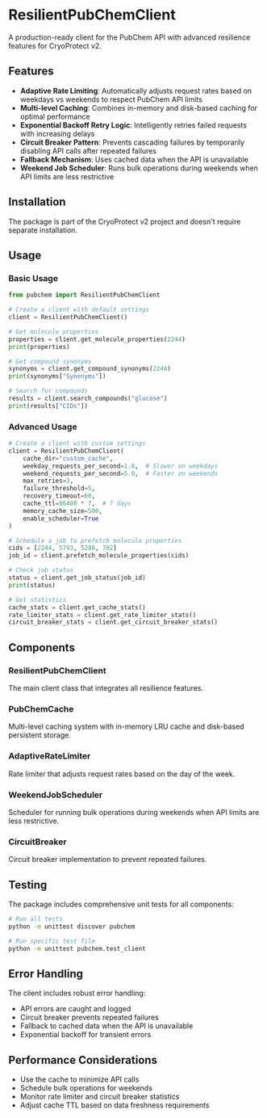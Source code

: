 # ResilientPubChemClient

A production-ready client for the PubChem API with advanced resilience features for CryoProtect v2.

## Features

- **Adaptive Rate Limiting**: Automatically adjusts request rates based on weekdays vs weekends to respect PubChem API limits
- **Multi-level Caching**: Combines in-memory and disk-based caching for optimal performance
- **Exponential Backoff Retry Logic**: Intelligently retries failed requests with increasing delays
- **Circuit Breaker Pattern**: Prevents cascading failures by temporarily disabling API calls after repeated failures
- **Fallback Mechanism**: Uses cached data when the API is unavailable
- **Weekend Job Scheduler**: Runs bulk operations during weekends when API limits are less restrictive

## Installation

The package is part of the CryoProtect v2 project and doesn't require separate installation.

## Usage

### Basic Usage

```python
from pubchem import ResilientPubChemClient

# Create a client with default settings
client = ResilientPubChemClient()

# Get molecule properties
properties = client.get_molecule_properties(2244)
print(properties)

# Get compound synonyms
synonyms = client.get_compound_synonyms(2244)
print(synonyms["Synonyms"])

# Search for compounds
results = client.search_compounds("glucose")
print(results["CIDs"])
```

### Advanced Usage

```python
# Create a client with custom settings
client = ResilientPubChemClient(
    cache_dir="custom_cache",
    weekday_requests_per_second=1.0,  # Slower on weekdays
    weekend_requests_per_second=5.0,  # Faster on weekends
    max_retries=3,
    failure_threshold=5,
    recovery_timeout=60,
    cache_ttl=86400 * 7,  # 7 days
    memory_cache_size=500,
    enable_scheduler=True
)

# Schedule a job to prefetch molecule properties
cids = [2244, 5793, 5288, 702]
job_id = client.prefetch_molecule_properties(cids)

# Check job status
status = client.get_job_status(job_id)
print(status)

# Get statistics
cache_stats = client.get_cache_stats()
rate_limiter_stats = client.get_rate_limiter_stats()
circuit_breaker_stats = client.get_circuit_breaker_stats()
```

## Components

### ResilientPubChemClient

The main client class that integrates all resilience features.

### PubChemCache

Multi-level caching system with in-memory LRU cache and disk-based persistent storage.

### AdaptiveRateLimiter

Rate limiter that adjusts request rates based on the day of the week.

### WeekendJobScheduler

Scheduler for running bulk operations during weekends when API limits are less restrictive.

### CircuitBreaker

Circuit breaker implementation to prevent repeated failures.

## Testing

The package includes comprehensive unit tests for all components:

```bash
# Run all tests
python -m unittest discover pubchem

# Run specific test file
python -m unittest pubchem.test_client
```

## Error Handling

The client includes robust error handling:

- API errors are caught and logged
- Circuit breaker prevents repeated failures
- Fallback to cached data when the API is unavailable
- Exponential backoff for transient errors

## Performance Considerations

- Use the cache to minimize API calls
- Schedule bulk operations for weekends
- Monitor rate limiter and circuit breaker statistics
- Adjust cache TTL based on data freshness requirements